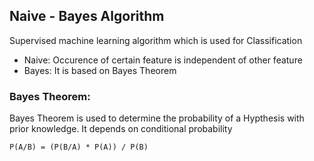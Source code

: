## Naive - Bayes Algorithm

Supervised machine learning algorithm which is used for Classification

* Naive: Occurence of certain feature is independent of other feature 
* Bayes: It is based on Bayes Theorem

### Bayes Theorem:
Bayes Theorem is used to determine the probability of a Hypthesis with prior knowledge. It depends on conditional probability

```
P(A/B) = (P(B/A) * P(A)) / P(B)
```